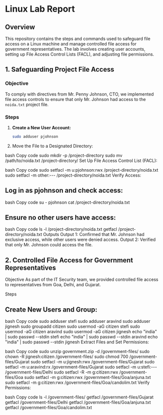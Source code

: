 # Linux Lab Report

## Overview

This repository contains the steps and commands used to safeguard file access on a Linux machine and manage controlled file access for government representatives. The lab involves creating user accounts, setting up File Access Control Lists (FACL), and adjusting file permissions.

## 1. Safeguarding Project File Access

### Objective

To comply with directives from Mr. Penny Johnson, CTO, we implemented file access controls to ensure that only Mr. Johnson had access to the `noida.txt` project file.

### Steps

1. **Create a New User Account:**

   ```bash
   sudo adduser pjohnson

2. Move the File to a Designated Directory:

bash
Copy code
sudo mkdir -p /project-directory
sudo mv /path/to/noida.txt /project-directory/
Set Up File Access Control List (FACL):

bash
Copy code
sudo setfacl -m u:pjohnson:rwx /project-directory/noida.txt
sudo setfacl -m other:--- /project-directory/noida.txt
Verify Access:

## Log in as pjohnson and check access:

bash
Copy code
su - pjohnson
cat /project-directory/noida.txt

## Ensure no other users have access:

bash
Copy code
ls -l /project-directory/noida.txt
getfacl /project-directory/noida.txt
Outputs
Output 1: Confirmed that Mr. Johnson had exclusive access, while other users were denied access.
Output 2: Verified that only Mr. Johnson could access the file.

## 2. Controlled File Access for Government Representatives
Objective
As part of the IT Security team, we provided controlled file access to representatives from Goa, Delhi, and Gujarat.

Steps

## Create New Users and Group:

bash
Copy code
sudo adduser stefi
sudo adduser aravind
sudo adduser jignesh
sudo groupadd citizen
sudo usermod -aG citizen stefi
sudo usermod -aG citizen aravind
sudo usermod -aG citizen jignesh
echo "india" | sudo passwd --stdin stefi
echo "india" | sudo passwd --stdin aravind
echo "india" | sudo passwd --stdin jignesh
Extract Files and Set Permissions:

bash
Copy code
sudo unzip government.zip -d /government-files/
sudo chown -R jignesh:citizen /government-files/
sudo chmod 700 /government-files/Gujarat
sudo setfacl -m u:jignesh:rwx /government-files/Gujarat
sudo setfacl -m u:aravind:rx /government-files/Gujarat
sudo setfacl -m u:stefi:--- /government-files/Delhi
sudo setfacl -R -m g:citizen:rwx /government-files/Goa
sudo setfacl -m g:citizen:rwx /government-files/Goa/anjuna.txt
sudo setfacl -m g:citizen:rwx /government-files/Goa/candolim.txt
Verify Permissions:

bash
Copy code
ls -l /government-files/
getfacl /government-files/Gujarat
getfacl /government-files/Delhi
getfacl /government-files/Goa/anjuna.txt
getfacl /government-files/Goa/candolim.txt
